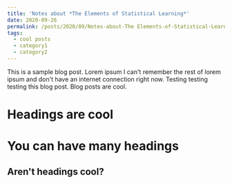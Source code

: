 ```yaml
---
title: 'Notes about *The Elements of Statistical Learning*'
date: 2020-09-26
permalink: /posts/2020/09/Notes-about-The Elements-of-Statistical-Learning/
tags:
  - cool posts
  - category1
  - category2
---
```


This is a sample blog post. Lorem ipsum I can't remember the rest of lorem ipsum and don't have an internet connection right now. Testing testing testing this blog post. Blog posts are cool.

Headings are cool
======

You can have many headings
======

Aren't headings cool?
------